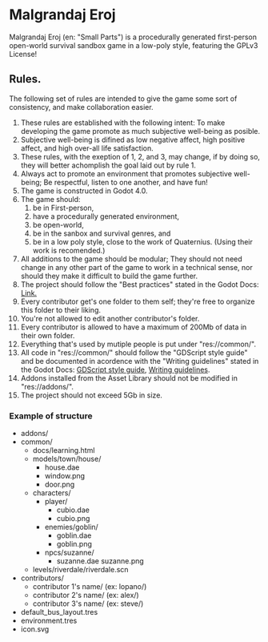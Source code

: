 # Malgrandaj Eroj
Malgrandaj Eroj (en: "Small Parts") is a procedurally generated first-person open-world survival sandbox game in a low-poly style, featuring the GPLv3 License!

## Rules.

The following set of rules are intended to give the game some sort of consistency, and make collaboration easier.
1. These rules are established with the following intent: To make developing the game promote as much subjective well-being as posible.
2. Subjective well-being is difined as low negative affect, high positive affect, and high over-all life satisfaction.
3. These rules, with the exeption of 1, 2, and 3, may change, if by doing so, they will better achomplish the goal laid out by rule 1.
4. Always act to promote an environment that promotes subjective well-being; Be respectful, listen to one another, and have fun!
5. The game is constructed in Godot 4.0.
6. The game should: 
	1. be in First-person,
	2. have a procedurally generated environment,
	3. be open-world,
	4. be in the sanbox and survival genres, and
	5. be in a low poly style, close to the work of Quaternius. (Using their work is recomended.)
7. All additions to the game should be modular; They should not need change in any other part of the game to work in a technical sense, nor should they make it difficult to build the game further.
8. The project should follow the "Best practices" stated in the Godot Docs: [Link.](https://docs.godotengine.org/en/stable/tutorials/best_practices/index.html)
9. Every contributor get's one folder to them self; they're free to organize this folder to their liking.
10. You're not allowed to edit another contributor's folder.
11. Every contributor is allowed to have a maximum of 200Mb of data in their own folder.
12. Everything that's used by mutiple people is put under "res://common/".
13. All code in "res://common/" should follow the "GDScript style guide" and be documented in acordence with the "Writing guidelines" stated in the Godot Docs: [GDScript style guide](https://docs.godotengine.org/en/stable/tutorials/scripting/gdscript/gdscript_styleguide.html), [Writing guidelines](https://docs.godotengine.org/en/stable/contributing/documentation/docs_writing_guidelines.html).
14. Addons installed from the Asset Library should not be modified in "res://addons/".
15. The project should not exceed 5Gb in size.

### Example of structure
* addons/
* common/
	* docs/learning.html
	* models/town/house/
		* house.dae
		* window.png
		* door.png
	* characters/
		* player/
			* cubio.dae
			* cubio.png
		* enemies/goblin/
			* goblin.dae
			* goblin.png
		* npcs/suzanne/
			* suzanne.dae
			suzanne.png
	* levels/riverdale/riverdale.scn
* contributors/
	* contributor 1's name/ (ex: lopano/)
	* contributor 2's name/ (ex: alex/)
	* contributor 3's name/ (ex: steve/)
* default_bus_layout.tres
* environment.tres
* icon.svg
